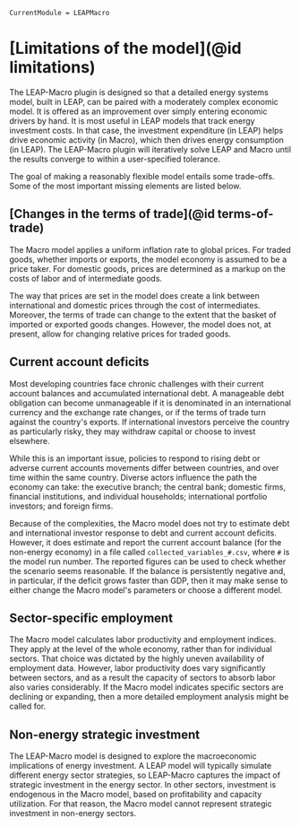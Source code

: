 ```@meta
CurrentModule = LEAPMacro
```

# [Limitations of the model](@id limitations)
The LEAP-Macro plugin is designed so that a detailed energy systems model, built in LEAP, can be paired with a moderately complex economic model. It is offered as an improvement over simply entering economic drivers by hand. It is most useful in LEAP models that track energy investment costs. In that case, the investment expenditure (in LEAP) helps drive economic activity (in Macro), which then drives energy consumption (in LEAP). The LEAP-Macro plugin will iteratively solve LEAP and Macro until the results converge to within a user-specified tolerance.

The goal of making a reasonably flexible model entails some trade-offs. Some of the most important missing elements are listed below.

## [Changes in the terms of trade](@id terms-of-trade)
The Macro model applies a uniform inflation rate to global prices. For traded goods, whether imports or exports, the model economy is assumed to be a price taker. For domestic goods, prices are determined as a markup on the costs of labor and of intermediate goods.

The way that prices are set in the model does create a link between international and domestic prices through the cost of intermediates. Moreover, the terms of trade can change to the extent that the basket of imported or exported goods changes. However, the model does not, at present, allow for changing relative prices for traded goods.

## Current account deficits
Most developing countries face chronic challenges with their current account balances and accumulated international debt. A manageable debt obligation can become unmanageable if it is denominated in an international currency and the exchange rate changes, or if the terms of trade turn against the country's exports. If international investors perceive the country as particularly risky, they may withdraw capital or choose to invest elsewhere.

While this is an important issue, policies to respond to rising debt or adverse current accounts movements differ between countries, and over time within the same country. Diverse actors influence the path the economy can take: the executive branch; the central bank; domestic firms, financial institutions, and individual households; international portfolio investors; and foreign firms.

Because of the complexities, the Macro model does not try to estimate debt and international investor response to debt and current account deficits. However, it does estimate and report the current account balance (for the non-energy economy) in a file called `collected_variables_#.csv`, where `#` is the model run number. The reported figures can be used to check whether the scenario seems reasonable. If the balance is persistently negative and, in particular, if the deficit grows faster than GDP, then it may make sense to either change the Macro model's parameters or choose a different model.

## Sector-specific employment
The Macro model calculates labor productivity and employment indices. They apply at the level of the whole economy, rather than for individual sectors. That choice was dictated by the highly uneven availability of employment data. However, labor productivity does vary significantly between sectors, and as a result the capacity of sectors to absorb labor also varies considerably. If the Macro model indicates specific sectors are declining or expanding, then a more detailed employment analysis might be called for.

## Non-energy strategic investment
The LEAP-Macro model is designed to explore the macroeconomic implications of energy investment. A LEAP model will typically simulate different energy sector strategies, so LEAP-Macro captures the impact of strategic investment in the energy sector. In other sectors, investment is endogenous in the Macro model, based on profitability and capacity utilization. For that reason, the Macro model cannot represent strategic investment in non-energy sectors.
